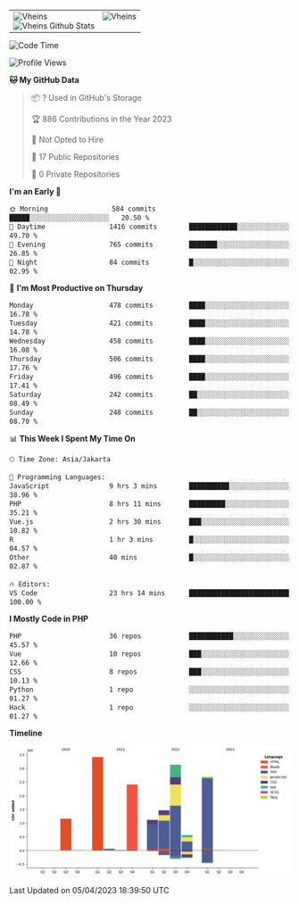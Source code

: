 <table>
  <tr>
    <td valign="top">
      <img src="https://github-readme-streak-stats.herokuapp.com/?user=Vheins&" alt="Vheins" /><br/>
      <img src="https://github-readme-stats.vercel.app/api?username=vheins&count_private=true&show_icons=true" alt="Vheins Github Stats">
    </td>
    <td valign="top">
      <img src="https://github-readme-stats.vercel.app/api/top-langs/?username=Vheins&count_private=true" alt="Vheins" /><br/>
    </td>
  </tr>
</table>

<!--START_SECTION:waka-->
![Code Time](http://img.shields.io/badge/Code%20Time-123%20hrs%2031%20mins-blue)

![Profile Views](http://img.shields.io/badge/Profile%20Views-0-blue)

**🐱 My GitHub Data** 

> 📦 ? Used in GitHub's Storage 
 > 
> 🏆 886 Contributions in the Year 2023
 > 
> 🚫 Not Opted to Hire
 > 
> 📜 17 Public Repositories 
 > 
> 🔑 0 Private Repositories 
 > 
**I'm an Early 🐤** 

```text
🌞 Morning                584 commits         █████░░░░░░░░░░░░░░░░░░░░   20.50 % 
🌆 Daytime                1416 commits        ████████████░░░░░░░░░░░░░   49.70 % 
🌃 Evening                765 commits         ███████░░░░░░░░░░░░░░░░░░   26.85 % 
🌙 Night                  84 commits          █░░░░░░░░░░░░░░░░░░░░░░░░   02.95 % 
```
📅 **I'm Most Productive on Thursday** 

```text
Monday                   478 commits         ████░░░░░░░░░░░░░░░░░░░░░   16.78 % 
Tuesday                  421 commits         ████░░░░░░░░░░░░░░░░░░░░░   14.78 % 
Wednesday                458 commits         ████░░░░░░░░░░░░░░░░░░░░░   16.08 % 
Thursday                 506 commits         ████░░░░░░░░░░░░░░░░░░░░░   17.76 % 
Friday                   496 commits         ████░░░░░░░░░░░░░░░░░░░░░   17.41 % 
Saturday                 242 commits         ██░░░░░░░░░░░░░░░░░░░░░░░   08.49 % 
Sunday                   248 commits         ██░░░░░░░░░░░░░░░░░░░░░░░   08.70 % 
```


📊 **This Week I Spent My Time On** 

```text
🕑︎ Time Zone: Asia/Jakarta

💬 Programming Languages: 
JavaScript               9 hrs 3 mins        ██████████░░░░░░░░░░░░░░░   38.96 % 
PHP                      8 hrs 11 mins       █████████░░░░░░░░░░░░░░░░   35.21 % 
Vue.js                   2 hrs 30 mins       ███░░░░░░░░░░░░░░░░░░░░░░   10.82 % 
R                        1 hr 3 mins         █░░░░░░░░░░░░░░░░░░░░░░░░   04.57 % 
Other                    40 mins             █░░░░░░░░░░░░░░░░░░░░░░░░   02.87 % 

🔥 Editors: 
VS Code                  23 hrs 14 mins      █████████████████████████   100.00 % 
```

**I Mostly Code in PHP** 

```text
PHP                      36 repos            ███████████░░░░░░░░░░░░░░   45.57 % 
Vue                      10 repos            ███░░░░░░░░░░░░░░░░░░░░░░   12.66 % 
CSS                      8 repos             ███░░░░░░░░░░░░░░░░░░░░░░   10.13 % 
Python                   1 repo              ░░░░░░░░░░░░░░░░░░░░░░░░░   01.27 % 
Hack                     1 repo              ░░░░░░░░░░░░░░░░░░░░░░░░░   01.27 % 
```



**Timeline**

![Lines of Code chart](https://raw.githubusercontent.com/vheins/vheins/main/assets/bar_graph.png)


 Last Updated on 05/04/2023 18:39:50 UTC
<!--END_SECTION:waka-->

